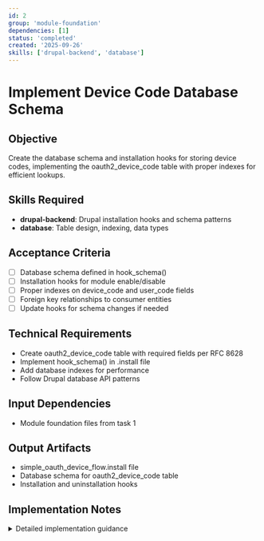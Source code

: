 ```yaml
---
id: 2
group: 'module-foundation'
dependencies: [1]
status: 'completed'
created: '2025-09-26'
skills: ['drupal-backend', 'database']
---
```


# Implement Device Code Database Schema

## Objective

Create the database schema and installation hooks for storing device codes, implementing the oauth2_device_code table with proper indexes for efficient lookups.

## Skills Required

- **drupal-backend**: Drupal installation hooks and schema patterns
- **database**: Table design, indexing, data types

## Acceptance Criteria

- [ ] Database schema defined in hook_schema()
- [ ] Installation hooks for module enable/disable
- [ ] Proper indexes on device_code and user_code fields
- [ ] Foreign key relationships to consumer entities
- [ ] Update hooks for schema changes if needed

## Technical Requirements

- Create oauth2_device_code table with required fields per RFC 8628
- Implement hook_schema() in .install file
- Add database indexes for performance
- Follow Drupal database API patterns

## Input Dependencies

- Module foundation files from task 1

## Output Artifacts

- simple_oauth_device_flow.install file
- Database schema for oauth2_device_code table
- Installation and uninstallation hooks

## Implementation Notes

<details>
<summary>Detailed implementation guidance</summary>

**Required table fields:**

```php
$schema['oauth2_device_code'] = [
  'description' => 'Stores OAuth 2.0 device codes for RFC 8628 device flow',
  'fields' => [
    'device_code' => [
      'type' => 'varchar',
      'length' => 128,
      'not null' => TRUE,
      'description' => 'The device code identifier',
    ],
    'user_code' => [
      'type' => 'varchar',
      'length' => 32,
      'not null' => TRUE,
      'description' => 'Human-readable user code',
    ],
    'client_id' => [
      'type' => 'varchar',
      'length' => 128,
      'not null' => TRUE,
      'description' => 'OAuth client identifier',
    ],
    'scopes' => [
      'type' => 'text',
      'description' => 'Serialized array of requested scopes',
    ],
    'user_id' => [
      'type' => 'int',
      'unsigned' => TRUE,
      'description' => 'User ID once authorized',
    ],
    'authorized' => [
      'type' => 'int',
      'size' => 'tiny',
      'default' => 0,
      'description' => 'Authorization status',
    ],
    'created_at' => [
      'type' => 'int',
      'not null' => TRUE,
      'description' => 'Creation timestamp',
    ],
    'expires_at' => [
      'type' => 'int',
      'not null' => TRUE,
      'description' => 'Expiration timestamp',
    ],
    'last_polled_at' => [
      'type' => 'int',
      'description' => 'Last polling timestamp',
    ],
    'interval' => [
      'type' => 'int',
      'default' => 5,
      'description' => 'Polling interval in seconds',
    ],
  ],
  'primary key' => ['device_code'],
  'unique keys' => [
    'user_code' => ['user_code'],
  ],
  'indexes' => [
    'client_id' => ['client_id'],
    'expires_at' => ['expires_at'],
    'user_id' => ['user_id'],
  ],
];
```

**Installation hooks:**

- hook_install(): Set default configuration
- hook_uninstall(): Clean up configuration and data
- hook_requirements(): Check dependencies
</details>
